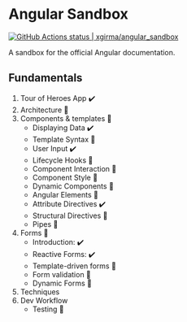 # Angular Sandbox
[![GitHub Actions status | xgirma/angular_sandbox](https://github.com/xgirma/angular_sandbox/workflows/Node%20CI/badge.svg)](https://github.com/https://github.com/xgirma/angular_sandbox/actions?workflow=Node%20CI)

A sandbox for the official Angular documentation.

## Fundamentals
1. Tour of Heroes App :heavy_check_mark:
2. Architecture :construction:
3. Components & templates :construction:
    * Displaying Data :heavy_check_mark:
    * Template Syntax :construction:
    * User Input :heavy_check_mark:
    * Lifecycle Hooks :construction:
    * Component Interaction :construction:
    * Component Style :construction:
    * Dynamic Components :construction:
    * Angular Elements :construction:
    * Attribute Directives :heavy_check_mark:
    * Structural Directives :construction:
    * Pipes :construction:
4. Forms :construction:
    * Introduction: :heavy_check_mark:
    * Reactive Forms: :heavy_check_mark:
    * Template-driven forms :construction:
    * Form validation :construction:
    * Dynamic Forms :construction:
5. Techniques
6. Dev Workflow
    * Testing :construction:
